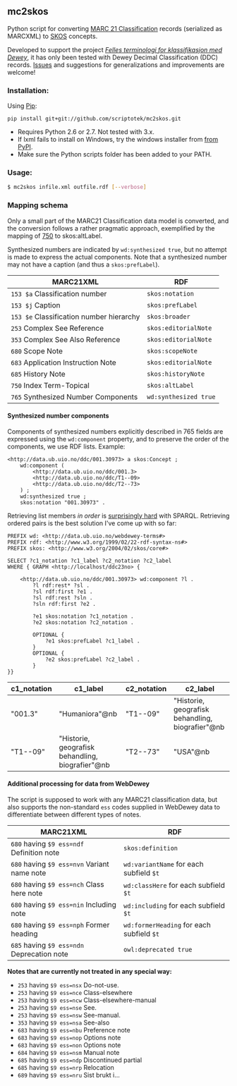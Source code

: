 mc2skos
---

Python script for converting
[MARC 21 Classification](http://www.loc.gov/marc/classification/)
records (serialized as MARCXML) to
[SKOS](http://www.w3.org/2004/02/skos/) concepts.

Developed to support the
project *[Felles terminologi for klassifikasjon med Dewey](http://www.ub.uio.no/om/prosjekter/deweymapping/index.html)*,
it has only been tested with Dewey Decimal Classification (DDC) records.
[Issues](https://github.com/scriptotek/mc2skos/issues) and
suggestions for generalizations and improvements are welcome!

### Installation:

Using [Pip](http://pip.readthedocs.org/en/latest/installing.html):
```
pip install git+git://github.com/scriptotek/mc2skos.git
```

* Requires Python 2.6 or 2.7. Not tested with 3.x.
* If lxml fails to install on Windows, try the windows installer
from [from PyPI](https://pypi.python.org/pypi/lxml/3.4.0).
* Make sure the Python scripts folder has been added to your PATH.

### Usage:

```bash
$ mc2skos infile.xml outfile.rdf [--verbose]
```

### Mapping schema

Only a small part of the MARC21 Classification
data model is converted, and the conversion follows a rather
pragmatic approach, exemplified by the mapping of
[750](http://www.loc.gov/marc/classification/cd750.html)
to skos:altLabel.

Synthesized numbers are indicated by `wd:synthesized true`, but no attempt is
made to express the actual components. Note that a synthesized number may not
have a caption (and thus a `skos:prefLabel`).


| MARC21XML                                        | RDF                                  |
|--------------------------------------------------|--------------------------------------|
| `153 $a` Classification number                   | `skos:notation`                      |
| `153 $j` Caption                                 | `skos:prefLabel`                     |
| `153 $e` Classification number hierarchy         | `skos:broader`                       |
| `253` Complex See Reference                      | `skos:editorialNote`                 |
| `353` Complex See Also Reference                 | `skos:editorialNote`                 |
| `680` Scope Note                                 | `skos:scopeNote`                     |
| `683` Application Instruction Note               | `skos:editorialNote`                 |
| `685` History Note                               | `skos:historyNote`                   |
| `750` Index Term-Topical                         | `skos:altLabel`                      |
| `765` Synthesized Number Components              | `wd:synthesized true`                |


#### Synthesized number components

Components of synthesized numbers explicitly described in 765 fields are
expressed using the `wd:component` property, and to preserve the order of the
components, we use RDF lists. Example:

```turtle
<http://data.ub.uio.no/ddc/001.30973> a skos:Concept ;
    wd:component (
        <http://data.ub.uio.no/ddc/001.3>
        <http://data.ub.uio.no/ddc/T1--09>
        <http://data.ub.uio.no/ddc/T2--73>
    ) ;
    wd:synthesized true ;
    skos:notation "001.30973" .

```

Retrieving list members *in order* is [surprisingly hard](http://answers.semanticweb.com/questions/18056/querying-rdf-lists-collections-with-sparql) with SPARQL.
Retrieving ordered pairs is the best solution I've come up with so far:

```sparql
PREFIX wd: <http://data.ub.uio.no/webdewey-terms#>
PREFIX rdf: <http://www.w3.org/1999/02/22-rdf-syntax-ns#>
PREFIX skos: <http://www.w3.org/2004/02/skos/core#>

SELECT ?c1_notation ?c1_label ?c2_notation ?c2_label
WHERE { GRAPH <http://localhost/ddc23no> {

    <http://data.ub.uio.no/ddc/001.30973> wd:component ?l .
        ?l rdf:rest* ?sl .
        ?sl rdf:first ?e1 .
        ?sl rdf:rest ?sln .
        ?sln rdf:first ?e2 .

        ?e1 skos:notation ?c1_notation .
        ?e2 skos:notation ?c2_notation .

        OPTIONAL {
            ?e1 skos:prefLabel ?c1_label .
        }
        OPTIONAL {
            ?e2 skos:prefLabel ?c2_label .
        }
}}
```

| c1_notation | c1_label                                         | c2_notation | c2_label                                         |
|-------------|--------------------------------------------------|-------------|--------------------------------------------------|
| "001.3"     | "Humaniora"@nb                                   | "T1--09"    | "Historie, geografisk behandling, biografier"@nb |
| "T1--09"    | "Historie, geografisk behandling, biografier"@nb | "T2--73"    | "USA"@nb                                         |


#### Additional processing for data from WebDewey

The script is supposed to work with any MARC21 classification data, but also supports the non-standard `ess` codes supplied in WebDewey data to differentiate between different types of notes.

| MARC21XML                                         | RDF                                           |
|---------------------------------------------------|-----------------------------------------------|
| `680` having `$9 ess=ndf` Definition note         | `skos:definition`                             |
| `680` having `$9 ess=nvn` Variant name note       | `wd:variantName` for each subfield `$t`       |
| `680` having `$9 ess=nch` Class here note         | `wd:classHere` for each subfield `$t`         |
| `680` having `$9 ess=nin` Including note          | `wd:including` for each subfield `$t`         |
| `680` having `$9 ess=nph` Former heading          | `wd:formerHeading` for each subfield `$t`     |
| `685` having `$9 ess=ndn` Deprecation note        | `owl:deprecated true`                         |

**Notes that are currently not treated in any special way:**

* `253` having `$9 ess=nsx` Do-not-use.
* `253` having `$9 ess=nce` Class-elsewhere
* `253` having `$9 ess=ncw` Class-elsewhere-manual
* `253` having `$9 ess=nse` See.
* `253` having `$9 ess=nsw` See-manual.
* `353` having `$9 ess=nsa` See-also
* `683` having `$9 ess=nbu` Preference note
* `683` having `$9 ess=nop` Options note
* `683` having `$9 ess=non` Options note
* `684` having `$9 ess=nsm` Manual note
* `685` having `$9 ess=ndp` Discontinued partial
* `685` having `$9 ess=nrp` Relocation
* `689` having `$9 ess=nru` Sist brukt i...
